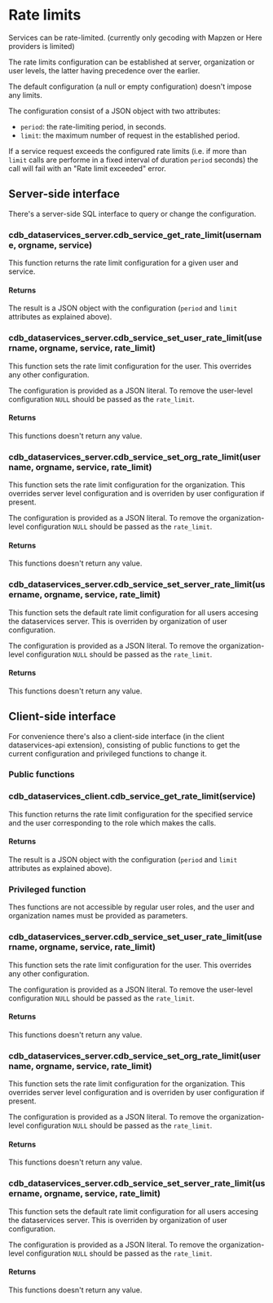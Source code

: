 # Rate limits

Services can be rate-limited. (currently only gecoding with Mapzen or Here providers is limited)

The rate limits configuration can be established at server, organization or user levels, the latter having precedence over the earlier.

The default configuration (a null or empty configuration) doesn't impose any limits.

The configuration consist of a JSON object with two attributes:

* `period`: the rate-limiting period, in seconds.
* `limit`: the maximum number of request in the established period.

If a service request exceeds the configured rate limits
(i.e. if more than `limit` calls are performe in a fixed interval of
duration `period` seconds) the call will fail with an "Rate limit exceeded" error.

## Server-side interface

There's a server-side SQL interface to query or change the configuration.

### cdb_dataservices_server.cdb_service_get_rate_limit(username, orgname, service)

This function returns the rate limit configuration for a given user and service.

#### Returns

The result is a JSON object with the configuration (`period` and `limit` attributes as explained above).

### cdb_dataservices_server.cdb_service_set_user_rate_limit(username, orgname, service, rate_limit)

This function sets the rate limit configuration for the user. This overrides any other configuration.

The configuration is provided as a JSON literal. To remove the user-level configuration `NULL` should be passed as the `rate_limit`.

#### Returns

This functions doesn't return any value.

### cdb_dataservices_server.cdb_service_set_org_rate_limit(username, orgname, service, rate_limit)

This function sets the rate limit configuration for the organization.
This overrides server level configuration and is overriden by user configuration if present.

The configuration is provided as a JSON literal. To remove the organization-level configuration `NULL` should be passed as the `rate_limit`.

#### Returns

This functions doesn't return any value.

### cdb_dataservices_server.cdb_service_set_server_rate_limit(username, orgname, service, rate_limit)

This function sets the default rate limit configuration for all users accesing the dataservices server. This is overriden by organization of user configuration.

The configuration is provided as a JSON literal. To remove the organization-level configuration `NULL` should be passed as the `rate_limit`.

#### Returns

This functions doesn't return any value.

## Client-side interface

For convenience there's also a client-side interface (in the client dataservices-api extension), consisting
of public functions to get the current configuration and privileged functions to change it.

### Public functions

### cdb_dataservices_client.cdb_service_get_rate_limit(service)

This function returns the rate limit configuration for the specified service
and the user corresponding to the role which makes the calls.

#### Returns

The result is a JSON object with the configuration (`period` and `limit` attributes as explained above).

### Privileged function

Thes functions are not accessible by regular user roles, and the user and organization names must be provided as parameters.

### cdb_dataservices_server.cdb_service_set_user_rate_limit(username, orgname, service, rate_limit)

This function sets the rate limit configuration for the user. This overrides any other configuration.

The configuration is provided as a JSON literal. To remove the user-level configuration `NULL` should be passed as the `rate_limit`.

#### Returns

This functions doesn't return any value.

### cdb_dataservices_server.cdb_service_set_org_rate_limit(username, orgname, service, rate_limit)

This function sets the rate limit configuration for the organization.
This overrides server level configuration and is overriden by user configuration if present.

The configuration is provided as a JSON literal. To remove the organization-level configuration `NULL` should be passed as the `rate_limit`.

#### Returns

This functions doesn't return any value.

### cdb_dataservices_server.cdb_service_set_server_rate_limit(username, orgname, service, rate_limit)

This function sets the default rate limit configuration for all users accesing the dataservices server. This is overriden by organization of user configuration.

The configuration is provided as a JSON literal. To remove the organization-level configuration `NULL` should be passed as the `rate_limit`.

#### Returns

This functions doesn't return any value.
